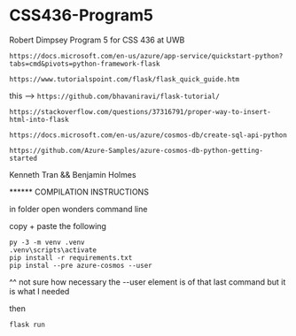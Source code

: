 # CSS436-Program5
Robert Dimpsey Program 5 for CSS 436 at UWB

`https://docs.microsoft.com/en-us/azure/app-service/quickstart-python?tabs=cmd&pivots=python-framework-flask`

`https://www.tutorialspoint.com/flask/flask_quick_guide.htm`

this --> `https://github.com/bhavaniravi/flask-tutorial/`

`https://stackoverflow.com/questions/37316791/proper-way-to-insert-html-into-flask`

`https://docs.microsoft.com/en-us/azure/cosmos-db/create-sql-api-python`

`https://github.com/Azure-Samples/azure-cosmos-db-python-getting-started`

Kenneth Tran && Benjamin Holmes

****** COMPILATION INSTRUCTIONS

in folder open wonders command line

copy + paste the following

```
py -3 -m venv .venv
.venv\scripts\activate
pip install -r requirements.txt
pip instal --pre azure-cosmos --user
```
^^ not sure how necessary the --user element is of that last command but it is what I needed

then

`flask run`